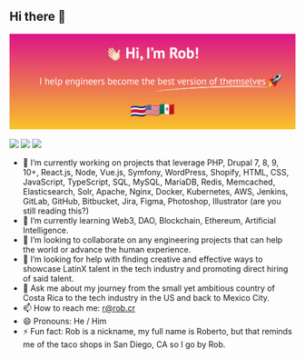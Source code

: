 ## Hi there 👋

<img src="https://github.com/rmontero/rmontero/blob/master/header.png" alt="Rob's GitHub README header image">
<p><a href="https://www.x.com/rmonteroo/"><img src="https://img.shields.io/badge/twitter-%231DA1F2.svg?&style=for-the-badge&logo=twitter&logoColor=white" height=25></a> <a href="https://www.linkedin.com/in/rmontero/"><img src="https://img.shields.io/badge/linkedin-%230077B5.svg?&style=for-the-badge&logo=linkedin&logoColor=white" height=25></a> <a href="https://www.instagram.com/rmonteroo/"><img src="https://img.shields.io/badge/instagram-%23E4405F.svg?&style=for-the-badge&logo=instagram&logoColor=white" height=25></a></p>

- 🔭 I’m currently working on projects that leverage PHP, Drupal 7, 8, 9, 10+, React.js, Node, Vue.js, Symfony, WordPress, Shopify, HTML, CSS, JavaScript, TypeScript, SQL, MySQL, MariaDB, Redis, Memcached, Elasticsearch, Solr, Apache, Nginx, Docker, Kubernetes, AWS, Jenkins, GitLab, GitHub, Bitbucket, Jira, Figma, Photoshop, Illustrator (are you still reading this?)
- 🌱 I’m currently learning Web3, DAO, Blockchain, Ethereum, Artificial Intelligence.
- 👯 I’m looking to collaborate on any engineering projects that can help the world or advance the human experience.
- 🤔 I’m looking for help with finding creative and effective ways to showcase LatinX talent in the tech industry and promoting direct hiring of said talent.
- 💬 Ask me about my journey from the small yet ambitious country of Costa Rica to the tech industry in the US and back to Mexico City.
- 📫 How to reach me: r@rob.cr
- 😄 Pronouns: He / Him
- ⚡ Fun fact: Rob is a nickname, my full name is Roberto, but that reminds me of the taco shops in San Diego, CA so I go by Rob.

